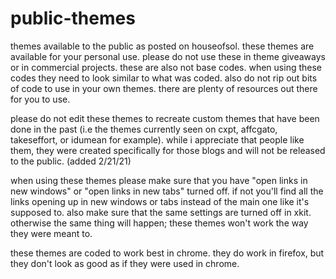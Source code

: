 # public-themes
themes available to the public as posted on houseofsol. these themes are available for your personal use. please do not use these in theme giveaways or in commercial projects. these are also not base codes. when using these codes they need to look similar to what was coded. also do not rip out bits of code to use in your own themes. there are plenty of resources out there for you to use. 

please do not edit these themes to recreate custom themes that have been done in the past (i.e the themes currently seen on cxpt, affcgato, takeseffort, or idumean for example). while i appreciate that people like them, they were created specifically for those blogs and will not be released to the public. (added 2/21/21)

when using these themes please make sure that you have "open links in new windows" or "open links in new tabs" turned off. if not you'll find all the links opening up in new windows or tabs instead of the main one like it's supposed to. also make sure that the same settings are turned off in xkit. otherwise the same thing will happen; these themes won't work the way they were meant to.

these themes are coded to work best in chrome. they do work in firefox, but they don't look as good as if they were used in chrome.
